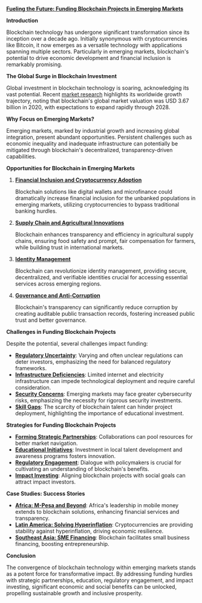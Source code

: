 [**Fueling the Future: Funding Blockchain Projects in Emerging Markets**](#)

**Introduction**

Blockchain technology has undergone significant transformation since its inception over a decade ago. Initially synonymous with cryptocurrencies like Bitcoin, it now emerges as a versatile technology with applications spanning multiple sectors. Particularly in emerging markets, blockchain's potential to drive economic development and financial inclusion is remarkably promising.

**The Global Surge in Blockchain Investment**

Global investment in blockchain technology is soaring, acknowledging its vast potential. Recent [market research](https://www.marketresearch.com) highlights its worldwide growth trajectory, noting that blockchain's global market valuation was USD 3.67 billion in 2020, with expectations to expand rapidly through 2028.

**Why Focus on Emerging Markets?**

Emerging markets, marked by industrial growth and increasing global integration, present abundant opportunities. Persistent challenges such as economic inequality and inadequate infrastructure can potentially be mitigated through blockchain's decentralized, transparency-driven capabilities.

**Opportunities for Blockchain in Emerging Markets**

1. **[Financial Inclusion and Cryptocurrency Adoption](https://cointelegraph.com/tags/emerging-markets)**

   Blockchain solutions like digital wallets and microfinance could dramatically increase financial inclusion for the unbanked populations in emerging markets, utilizing cryptocurrencies to bypass traditional banking hurdles.

2. **[Supply Chain and Agricultural Innovations](https://www.forbes.com/sites/suparnadutt/2020/09/14/farming-blockchains-a-solution-to-the-agriculture-sectors-problems/?sh=387c62a456b5)**

   Blockchain enhances transparency and efficiency in agricultural supply chains, ensuring food safety and prompt, fair compensation for farmers, while building trust in international markets.

3. **[Identity Management](https://www.worldbank.org/en/topic/digitaldevelopment/brief/blockchain-for-digital-id)**

   Blockchain can revolutionize identity management, providing secure, decentralized, and verifiable identities crucial for accessing essential services across emerging regions.

4. **[Governance and Anti-Corruption](https://www.transparency.org/en/blog/can-blockchain-help-in-the-fight-against-corruption)**

   Blockchain's transparency can significantly reduce corruption by creating auditable public transaction records, fostering increased public trust and better governance.

**Challenges in Funding Blockchain Projects**

Despite the potential, several challenges impact funding:

- **[Regulatory Uncertainty](https://www.coindesk.com/learn/blockchain-governance-guide)**: Varying and often unclear regulations can deter investors, emphasizing the need for balanced regulatory frameworks.
- **[Infrastructure Deficiencies](https://www.cnbc.com/2021/07/26/blockchain-in-africa-how-a-lack-of-infrastructure-slows-growth.html)**: Limited internet and electricity infrastructure can impede technological deployment and require careful consideration.
- **[Security Concerns](https://www.forbes.com/sites/forbestechcouncil/2021/08/19/understanding-cybersecurity-risks-in-the-blockchain/?sh=6fb7138b3509)**: Emerging markets may face greater cybersecurity risks, emphasizing the necessity for rigorous security investments.
- **[Skill Gaps](https://developer.ibm.com/blog/closes-technological-skills-gap-developers/)**: The scarcity of blockchain talent can hinder project deployment, highlighting the importance of educational investment.

**Strategies for Funding Blockchain Projects**

- **[Forming Strategic Partnerships](https://hbr.org/2019/05/strategic-alliances-give-companies-a-competitive-advantage)**: Collaborations can pool resources for better market navigation.
- **[Educational Initiatives](https://www.edx.org/course/blockchain-and-its-application-in-business-and-educat-2)**: Investment in local talent development and awareness programs fosters innovation.
- **[Regulatory Engagement](https://www.brookings.edu/research/blockchain-governance/)**: Dialogue with policymakers is crucial for cultivating an understanding of blockchain's benefits.
- **[Impact Investing](https://www.bnymellonwealth.com/articles/our-philosophy/capital-markets-impact-investing.jsp)**: Aligning blockchain projects with social goals can attract impact investors.

**Case Studies: Success Stories**

- **[Africa: M-Pesa and Beyond](https://www.gsma.com/mobilefordevelopment/resources/what-m-pesa-means-to-kenya-and-emerging-markets/)**: Africa's leadership in mobile money extends to blockchain solutions, enhancing financial services and transparency.
- **[Latin America: Solving Hyperinflation](https://www.coindesk.com/markets/2019/08/08/how-crypto-has-succeeded-in-fighting-venezuelas-hyperinflation/)**: Cryptocurrencies are providing stability against hyperinflation, driving economic resilience.
- **[Southeast Asia: SME Financing](https://www.cgap.org/blog/blockchain-opportunities-and-risks-financial-inclusion-se-asia)**: Blockchain facilitates small business financing, boosting entrepreneurship.

**Conclusion**

The convergence of blockchain technology within emerging markets stands as a potent force for transformative impact. By addressing funding hurdles with strategic partnerships, education, regulatory engagement, and impact investing, significant economic and social benefits can be unlocked, propelling sustainable growth and inclusive prosperity.